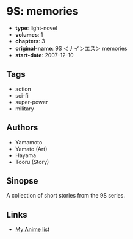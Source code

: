 # 9S: memories

-   **type**: light-novel
-   **volumes**: 1
-   **chapters**: 3
-   **original-name**: 9S ＜ナインエス＞ memories
-   **start-date**: 2007-12-10

## Tags

-   action
-   sci-fi
-   super-power
-   military

## Authors

-   Yamamoto
-   Yamato (Art)
-   Hayama
-   Tooru (Story)

## Sinopse

A collection of short stories from the 9S series.

## Links

-   [My Anime list](https://myanimelist.net/manga/73903/9S__memories)
